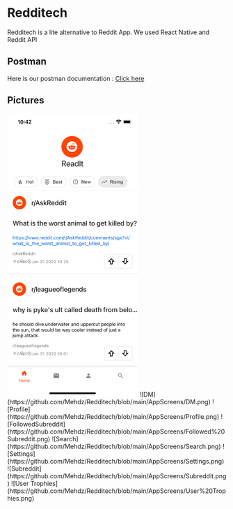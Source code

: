# Redditech

Redditech is a lite alternative to Reddit App.
We used React Native and Reddit API


## Postman

Here is our postman documentation : [Click here](https://documenter.getpostman.com/view/14459509/UVeDrSap)

## Pictures


<img width="300" alt="Home" src="https://github.com/Mehdz/Redditech/blob/main/AppScreens/Home.png">
![DM](https://github.com/Mehdz/Redditech/blob/main/AppScreens/DM.png)
![Profile](https://github.com/Mehdz/Redditech/blob/main/AppScreens/Profile.png)
![FollowedSubreddit](https://github.com/Mehdz/Redditech/blob/main/AppScreens/Followed%20Subreddit.png)
![Search](https://github.com/Mehdz/Redditech/blob/main/AppScreens/Search.png)
![Settings](https://github.com/Mehdz/Redditech/blob/main/AppScreens/Settings.png)
![Subreddit](https://github.com/Mehdz/Redditech/blob/main/AppScreens/Subreddit.png)
![User Trophies](https://github.com/Mehdz/Redditech/blob/main/AppScreens/User%20Trophies.png)
